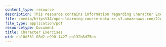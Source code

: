 ```yaml
---
content_type: resource
description: This resource contains information regarding Character Exercises.
file: /media/https%3A/open-learning-course-data-rc.s3.amazonaws.com/21w-755-writing-and-reading-short-stories-spring-2012/cb18d53108d2c9901427ea132b8d75eb_MIT21W_755S12_character.pdf
file_type: application/pdf
resourcetype: Document
title: Character Exercises
uid: cb18d531-08d2-c990-1427-ea132b8d75eb
---
```


